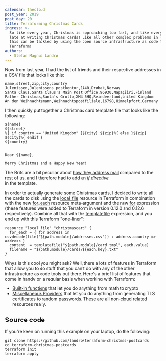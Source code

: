 ```yaml
---
calendar: thecloud
post_year: 2019
post_day: 20
title: Terraforming Christmas Cards
ingress: >-
  So like every year, Christmas is approaching too fast, and like every year I’m
  late at writing Christmas cards! Like all other complex problems in life, also
  this can be tackled by using the open source infrastructure as code tool
  Terraform!
authors:
  - Stefan Magnus Landrø
---
```


Now from last year, I had the list of friends and their respective addresses in a CSV file that looks like this:

```csv
name,street,zip,city,country
Julenissen,Julenissens postkontor,1440,Drøbak,Norway
Santa Claus,Santa Claus's Main Post Office,96930,Napapiiri,Finland
Father Christmas,Santa's Grotto,XM4 5HQ,Reindeerland,United Kingdom
An den Weihnachtsmann,Weihnachtspostfiliale,16798,Himmelpfort,Germany
```

I then quickly put together a Christmas card template file that looks like the following:

```
${name}
${street}
%{ if country == "United Kingdom" }${city} ${zip}%{ else }${zip} ${city}%{ endif }
${country}


Dear ${name},

Merry Christmas and a Happy New Year!
```

The Brits are a bit peculiar about [how they address mail](https://www.postoffice.co.uk/mail/how-to-address-mail) 
compared to the rest of us, and I therefore had to add an [*if directive*](https://www.terraform.io/docs/configuration/expressions.html#string-templates)  
in the template.

In order to actually generate some Christmas cards, I decided to write all the cards to disk using
the [local_file](https://www.terraform.io/docs/providers/local/r/file.html) resource in Terraform in combination
with the new [for_each](https://www.terraform.io/docs/configuration/resources.html#for_each-multiple-resource-instances-defined-by-a-map-or-set-of-strings)
resource meta-argument and the new [for](https://www.terraform.io/docs/configuration/expressions.html#for-expressions) 
expression (these features were added to Terraform in version 0.12.0 and 0.12.6 respectively). Combine all that with the
[templatefile](https://www.terraform.io/docs/configuration/functions/templatefile.html) expression, and you end up with this
Terraform "one-liner":

```hcl
resource "local_file" "christmascard" {
  for_each = { for address in csvdecode(file("${path.module}/addresses.csv")) : address.country => address }
  content  = templatefile("${path.module}/card.tmpl", each.value)
  filename = "${path.module}/cards/${each.key}.txt"
}
```

Whys is this cool you might ask? Well, there a lots of features in Terraform that allow you to do stuff that you can't do
with any of the other infrastructure as code tools out there. Here's a brief list of features that come in handy on a 
regular basis when working with Terraform:

- [Built-in functions](https://www.terraform.io/docs/configuration/functions.html 
) that let you do anything from math to crypto
- [Miscellaneous Providers](https://www.terraform.io/docs/providers/type/misc-index.html) that let you do anything from 
generating TLS certificates to random passwords. These are all non-cloud related resources really.

Source code
------------

If you're keen on running this example on your laptop, do the following:

```shell
git clone https://github.com/landro/terraform-christmas-postcards
cd terraform-christmas-postcards
terraform init
terraform apply
```
